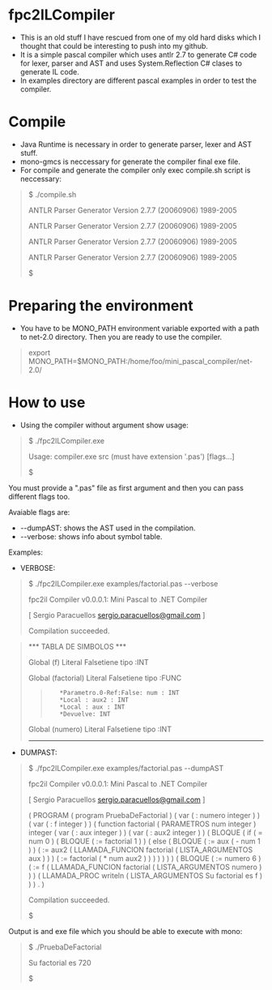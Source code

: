 # fpc2ILCompiler 
* This is an old stuff I have rescued from one of my old hard disks which I thought that could be interesting to push into my github.
* It is a simple pascal compiler which uses antlr 2.7 to generate C# code for lexer, parser and AST and uses System.Reflection C# clases to generate IL code.
* In examples directory are different pascal examples in order to test the compiler. 

# Compile
* Java Runtime is necessary in order to generate parser, lexer and AST stuff. 
* mono-gmcs is neccessary for generate the compiler final exe file.
* For compile and generate the compiler only exec compile.sh script is neccessary:

>    $ ./compile.sh 
>
>    ANTLR Parser Generator   Version 2.7.7 (20060906)   1989-2005
>
>    ANTLR Parser Generator   Version 2.7.7 (20060906)   1989-2005
>
>    ANTLR Parser Generator   Version 2.7.7 (20060906)   1989-2005
>
>    ANTLR Parser Generator   Version 2.7.7 (20060906)   1989-2005
>
>    $

# Preparing the environment
* You have to be MONO_PATH environment variable exported with a path to net-2.0 directory. Then you are ready to use the compiler.

>    export MONO_PATH=$MONO_PATH:/home/foo/mini_pascal_compiler/net-2.0/

# How to use
* Using the compiler without argument show usage:
  
>  $ ./fpc2ILCompiler.exe
>
>  Usage: compiler.exe src (must have extension '.pas') [flags...]
>
>  $

  You must provide a ".pas" file as first argument and then you can pass different flags too.

  Avaiable flags are: 

  * --dumpAST: shows the AST used in the compilation.
  * --verbose: shows info about symbol table.

  Examples:

  * VERBOSE:

>  $ ./fpc2ILCompiler.exe examples/factorial.pas --verbose 
>
>  fpc2il Compiler v0.0.0.1: Mini Pascal to .NET Compiler
>
>  [ Sergio Paracuellos <sergio.paracuellos@gmail.com> ]
>
>  Compilation succeeded.

>  *** TABLA DE SIMBOLOS ***
>
>  Global (f) Literal Falsetiene tipo :INT
>
>  Global (factorial) Literal Falsetiene tipo :FUNC
>>        *Parametro.0-Ref:False: num : INT
>>        *Local : aux2 : INT
>>        *Local : aux : INT
>>        *Devuelve: INT
>
>  Global (numero) Literal Falsetiene tipo :INT
>
>  ***********************

  * DUMPAST:

>  $ ./fpc2ILCompiler.exe examples/factorial.pas --dumpAST
>
>  fpc2il Compiler v0.0.0.1: Mini Pascal to .NET Compiler
>
>  [ Sergio Paracuellos <sergio.paracuellos@gmail.com> ]
>
>   ( PROGRAM ( program PruebaDeFactorial ) ( var ( : numero integer ) ) ( var ( : f integer ) ) ( function factorial ( PARAMETROS num integer ) integer ( var ( : aux integer ) ) ( var ( : aux2 integer ) ) ( BLOQUE ( if ( = num 0 ) ( BLOQUE ( := factorial 1 ) ) ( else ( BLOQUE ( := aux ( - num 1 ) ) ( := aux2 ( LLAMADA_FUNCION factorial ( LISTA_ARGUMENTOS aux ) ) ) ( := factorial ( * num aux2 ) ) ) ) ) ) ) ( BLOQUE ( := numero 6 ) ( := f ( LLAMADA_FUNCION factorial ( LISTA_ARGUMENTOS numero ) ) ) ( LLAMADA_PROC writeln ( LISTA_ARGUMENTOS Su factorial es  f ) ) ) . )
>
>   Compilation succeeded.
>
>  $  

   Output is and exe file which you should be able to execute with mono:

>   $ ./PruebaDeFactorial 
>
>   Su factorial es 720
>
>   $ 
